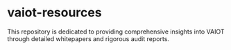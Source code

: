 # vaiot-resources
This repository is dedicated to providing comprehensive insights into VAIOT through detailed whitepapers and rigorous audit reports.
